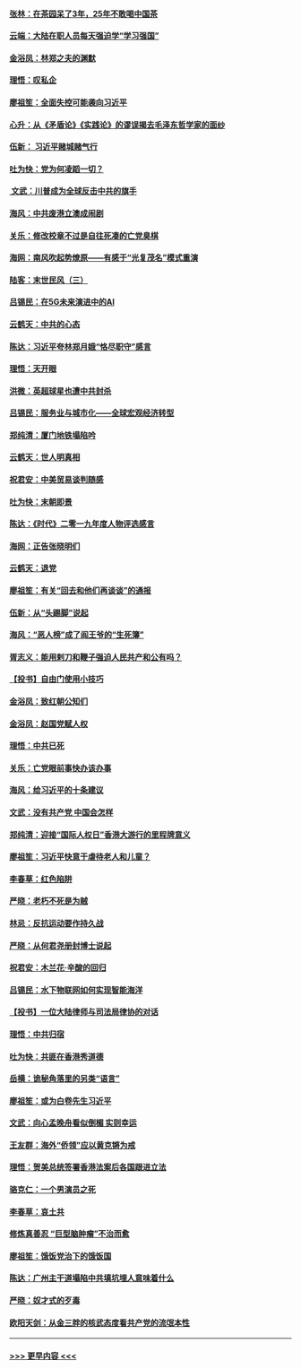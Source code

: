 #### [张林：在茶园呆了3年，25年不敢喝中国茶](../pages/nsc993/n11739240.md?t=12231044) 
#### [云端：大陆在职人员每天强迫学“学习强国”](../pages/nsc993/n11738735.md?t=12231044) 
#### [金浴凤：林郑之夫的渊默](../pages/nsc993/n11737735.md?t=12231044) 
#### [理悟：叹私企](../pages/nsc993/n11737715.md?t=12231044) 
#### [廖祖笙：全面失控可能袭向习近平](../pages/nsc993/n11737704.md?t=12231044) 
#### [心升：从《矛盾论》《实践论》的谬误揭去毛泽东哲学家的面纱](../pages/nsc993/n11736962.md?t=12231044) 
#### [伍新： 习近平赌城赌气行](../pages/nsc993/n11736929.md?t=12231044) 
#### [吐为快：党为何凌蹈一切？](../pages/nsc993/n11736915.md?t=12231044) 
#### [ 文武：川普成为全球反击中共的旗手](../pages/nsc993/n11736882.md?t=12231044) 
#### [海风：中共废港立澳成闹剧](../pages/nsc993/n11735857.md?t=12231044) 
#### [关乐：修改校章不过是自往死凑的亡党臭棋](../pages/nsc993/n11735097.md?t=12231044) 
#### [海网：南风吹起势燎原——有感于“光复茂名”模式重演](../pages/nsc993/n11732308.md?t=12231044) 
#### [陆客：末世民风（三）](../pages/nsc993/n11732211.md?t=12231044) 
#### [吕锡民：在5G未来演进中的AI](../pages/nsc993/n11730010.md?t=12231044) 
#### [云鹤天：中共的心态](../pages/nsc993/n11729906.md?t=12231044) 
#### [陈达：习近平夸林郑月娥“恪尽职守”感言](../pages/nsc993/n11729881.md?t=12231044) 
#### [理悟：天开眼](../pages/nsc993/n11729699.md?t=12231044) 
#### [洪微：英超球星也遭中共封杀](../pages/nsc993/n11727243.md?t=12231044) 
#### [吕锡民：服务业与城市化——全球宏观经济转型](../pages/nsc993/n11725845.md?t=12231044) 
#### [郑纯清：厦门地铁塌陷吟](../pages/nsc993/n11725813.md?t=12231044) 
#### [云鹤天：世人明真相](../pages/nsc993/n11725621.md?t=12231044) 
#### [祝君安：中美贸易谈判随感](../pages/nsc993/n11725609.md?t=12231044) 
#### [吐为快：末朝即景](../pages/nsc993/n11723365.md?t=12231044) 
#### [陈达：《时代》二零一九年度人物评选感言](../pages/nsc993/n11723337.md?t=12231044) 
#### [海网：正告张晓明们](../pages/nsc993/n11723228.md?t=12231044) 
#### [云鹤天：退党](../pages/nsc993/n11723056.md?t=12231044) 
#### [廖祖笙：有关“回去和他们再谈谈”的通报](../pages/nsc993/n11722442.md?t=12231044) 
#### [伍新：从“头踢脚”说起](../pages/nsc993/n11722429.md?t=12231044) 
#### [海风：“恶人榜”成了阎王爷的“生死簿”](../pages/nsc993/n11722272.md?t=12231044) 
#### [胥志义：能用剌刀和鞭子强迫人民共产和公有吗？](../pages/nsc993/n11720569.md?t=12231044) 
#### [【投书】自由门使用小技巧](../pages/nsc993/n11720180.md?t=12231044) 
#### [金浴凤：致红朝公知们](../pages/nsc993/n11720563.md?t=12231044) 
#### [金浴凤：赵国党赋人权](../pages/nsc993/n11720533.md?t=12231044) 
#### [理悟：中共已死](../pages/nsc993/n11720233.md?t=12231044) 
#### [关乐：亡党眼前事快办该办事](../pages/nsc993/n11719160.md?t=12231044) 
#### [海风：给习近平的十条建议](../pages/nsc993/n11717616.md?t=12231044) 
#### [文武：没有共产党 中国会怎样](../pages/nsc993/n11717584.md?t=12231044) 
#### [郑纯清：迎接“国际人权日”香港大游行的里程牌意义](../pages/nsc993/n11717417.md?t=12231044) 
#### [廖祖笙：习近平快意于虐待老人和儿童？](../pages/nsc993/n11715313.md?t=12231044) 
#### [李春草：红色陷阱](../pages/nsc993/n11715029.md?t=12231044) 
#### [严晓：老朽不死是为贼](../pages/nsc993/n11712910.md?t=12231044) 
#### [林忌：反抗运动要作持久战](../pages/nsc993/n11712623.md?t=12231044) 
#### [严晓：从何君尧册封博士说起](../pages/nsc993/n11712465.md?t=12231044) 
#### [祝君安：木兰花·辛酸的回归](../pages/nsc993/n11712381.md?t=12231044) 
#### [吕锡民：水下物联网如何实现智能海洋](../pages/nsc993/n11711158.md?t=12231044) 
#### [【投书】一位大陆律师与司法局律协的对话](../pages/nsc993/n11709675.md?t=12231044) 
#### [理悟：中共归宿](../pages/nsc993/n11710059.md?t=12231044) 
#### [吐为快：共匪在香港秀道德](../pages/nsc993/n11709979.md?t=12231044) 
#### [岳横：诡秘角落里的另类“语言”](../pages/nsc993/n11709792.md?t=12231044) 
#### [廖祖笙：或为白卷先生习近平](../pages/nsc993/n11708330.md?t=12231044) 
#### [文武：向心孟晚舟看似倒楣 实则幸运](../pages/nsc993/n11708236.md?t=12231044) 
#### [王友群：海外“侨领”应以黄克锵为戒](../pages/nsc993/n11706176.md?t=12231044) 
#### [理悟：贺美总统签署香港法案后各国跟进立法](../pages/nsc993/n11706853.md?t=12231044) 
#### [骆克仁：一个男演员之死](../pages/nsc993/n11706677.md?t=12231044) 
#### [李春草：哀土共](../pages/nsc993/n11706255.md?t=12231044) 
#### [修炼真善忍 “巨型脑肿瘤”不治而愈](../pages/nsc993/n11705340.md?t=12231044) 
#### [廖祖笙：饿饭党治下的饿饭国](../pages/nsc993/n11705085.md?t=12231044) 
#### [陈达：广州主干道塌陷中共填坑埋人意味着什么](../pages/nsc993/n11705046.md?t=12231044) 
#### [严晓：奴才式的歹毒](../pages/nsc993/n11704826.md?t=12231044) 
#### [欧阳天剑：从金三胖的核武态度看共产党的流氓本性](../pages/nsc993/n11702238.md?t=12231044) 

----
#### [ >>> 更早内容 <<< ](../indexes/nsc993-earlier.md)
